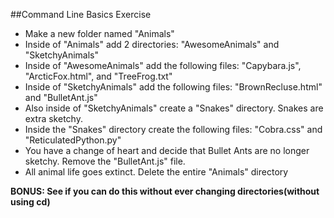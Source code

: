 ##Command Line Basics Exercise

* Make a new folder named "Animals"
* Inside of "Animals" add 2 directories: "AwesomeAnimals" and "SketchyAnimals"
* Inside of "AwesomeAnimals" add the following files: "Capybara.js", "ArcticFox.html", and "TreeFrog.txt"
* Inside of "SketchyAnimals" add the following files: "BrownRecluse.html" and "BulletAnt.js"
* Also inside of "SketchyAnimals" create a "Snakes" directory.  Snakes are extra sketchy.
* Inside the "Snakes" directory create the following files: "Cobra.css" and "ReticulatedPython.py"
* You have a change of heart and decide that Bullet Ants are no longer sketchy. Remove the "BulletAnt.js" file.
* All animal life goes extinct.  Delete the entire "Animals" directory

**BONUS: See if you can do this without ever changing directories(without using cd)**
